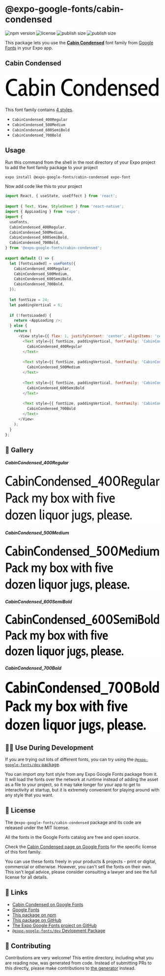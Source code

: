 # @expo-google-fonts/cabin-condensed

![npm version](https://flat.badgen.net/npm/v/@expo-google-fonts/cabin-condensed)
![license](https://flat.badgen.net/github/license/expo/google-fonts)
![publish size](https://flat.badgen.net/packagephobia/install/@expo-google-fonts/cabin-condensed)
![publish size](https://flat.badgen.net/packagephobia/publish/@expo-google-fonts/cabin-condensed)

This package lets you use the [**Cabin Condensed**](https://fonts.google.com/specimen/Cabin+Condensed) font family from [Google Fonts](https://fonts.google.com/) in your Expo app.

## Cabin Condensed

![Cabin Condensed](./font-family.png)

This font family contains [4 styles](#-gallery).

- `CabinCondensed_400Regular`
- `CabinCondensed_500Medium`
- `CabinCondensed_600SemiBold`
- `CabinCondensed_700Bold`

## Usage

Run this command from the shell in the root directory of your Expo project to add the font family package to your project
```sh
expo install @expo-google-fonts/cabin-condensed expo-font
```

Now add code like this to your project
```js
import React, { useState, useEffect } from 'react';

import { Text, View, StyleSheet } from 'react-native';
import { AppLoading } from 'expo';
import {
  useFonts,
  CabinCondensed_400Regular,
  CabinCondensed_500Medium,
  CabinCondensed_600SemiBold,
  CabinCondensed_700Bold,
} from '@expo-google-fonts/cabin-condensed';

export default () => {
  let [fontsLoaded] = useFonts({
    CabinCondensed_400Regular,
    CabinCondensed_500Medium,
    CabinCondensed_600SemiBold,
    CabinCondensed_700Bold,
  });

  let fontSize = 24;
  let paddingVertical = 6;

  if (!fontsLoaded) {
    return <AppLoading />;
  } else {
    return (
      <View style={{ flex: 1, justifyContent: 'center', alignItems: 'center' }}>
        <Text style={{ fontSize, paddingVertical, fontFamily: 'CabinCondensed_400Regular' }}>
          CabinCondensed_400Regular
        </Text>

        <Text style={{ fontSize, paddingVertical, fontFamily: 'CabinCondensed_500Medium' }}>
          CabinCondensed_500Medium
        </Text>

        <Text style={{ fontSize, paddingVertical, fontFamily: 'CabinCondensed_600SemiBold' }}>
          CabinCondensed_600SemiBold
        </Text>

        <Text style={{ fontSize, paddingVertical, fontFamily: 'CabinCondensed_700Bold' }}>
          CabinCondensed_700Bold
        </Text>
      </View>
    );
  }
};

```

## 🔡 Gallery

##### CabinCondensed_400Regular
![CabinCondensed_400Regular](./CabinCondensed_400Regular.ttf.png)

##### CabinCondensed_500Medium
![CabinCondensed_500Medium](./CabinCondensed_500Medium.ttf.png)

##### CabinCondensed_600SemiBold
![CabinCondensed_600SemiBold](./CabinCondensed_600SemiBold.ttf.png)

##### CabinCondensed_700Bold
![CabinCondensed_700Bold](./CabinCondensed_700Bold.ttf.png)


## 👩‍💻 Use During Development

If you are trying out lots of different fonts, you can try using the [`@expo-google-fonts/dev` package](https://github.com/expo/google-fonts/tree/master/font-packages/dev#readme).

You can import *any* font style from any Expo Google Fonts package from it. It will load the fonts
over the network at runtime instead of adding the asset as a file to your project, so it may take longer
for your app to get to interactivity at startup, but it is extremely convenient
for playing around with any style that you want.

## 📖 License

The `@expo-google-fonts/cabin-condensed` package and its code are released under the MIT license.

All the fonts in the Google Fonts catalog are free and open source.

Check the [Cabin Condensed page on Google Fonts](https://fonts.google.com/specimen/Cabin+Condensed) for the specific license of this font family.

You can use these fonts freely in your products & projects - print or digital, commercial or otherwise. However, you can't sell the fonts on their own. This isn't legal advice, please consider consulting a lawyer and see the full license for all details.

## 🔗 Links

- [Cabin Condensed on Google Fonts](https://fonts.google.com/specimen/Cabin+Condensed)
- [Google Fonts](https://fonts.google.com/)
- [This package on npm](https://www.npmjs.com/package/@expo-google-fonts/cabin-condensed)
- [This package on GitHub](https://github.com/expo/google-fonts/tree/master/font-packages/cabin-condensed)
- [The Expo Google Fonts project on GitHub](https://github.com/expo/google-fonts)
- [`@expo-google-fonts/dev` Devlopment Package](https://github.com/expo/google-fonts/tree/master/font-packages/dev)

## 🤝 Contributing

Contributions are very welcome! This entire directory, including what you are reading now, was generated from code. Instead of submitting PRs to this directly, please make contributions to [the generator](https://github.com/expo/google-fonts/tree/master/packages/generator) instead.
